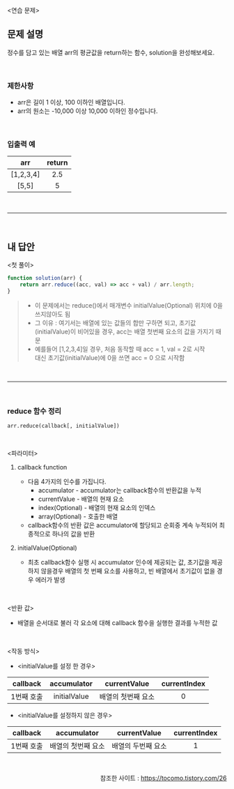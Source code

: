 <연습 문제>

## 문제 설명
정수를 담고 있는 배열 arr의 평균값을 return하는 함수, solution을 완성해보세요.

<br>

### 제한사항
* arr은 길이 1 이상, 100 이하인 배열입니다.
* arr의 원소는 -10,000 이상 10,000 이하인 정수입니다.

<br>

### 입출력 예
|arr|return|
|:---:|:---:|
|[1,2,3,4]|2.5|
|[5,5]|5|

<br>

---

<br>

## 내 답안
<첫 풀이>
```JavaScript
function solution(arr) {
    return arr.reduce((acc, val) => acc + val) / arr.length;
}
```
> * 이 문제에서는 reduce()에서 매개변수 initialValue(Optional) 위치에 0을 쓰지않아도 됨
> * 그 이유 : 여기서는 배열에 있는 값들의 합만 구하면 되고, 초기값(initialValue)이 비어있을 경우, acc는 배열 첫번째 요소의 값을 가지기 때문
> * 예를들어 [1,2,3,4]일 경우, 처음 동작할 때 acc = 1, val = 2로 시작   
> 대신 초기값(initialValue)에 0을 쓰면 acc = 0 으로 시작함

<br>

---

<br>

### reduce 함수 정리
`arr.reduce(callback[, initialValue])`

<br>

<파라미터>
1. callback function
    * 다음 4가지의 인수를 가집니다.
        * accumulator - accumulator는 callback함수의 반환값을 누적
        * currentValue - 배열의 현재 요소
        * index(Optional) - 배열의 현재 요소의 인덱스
        * array(Optional) - 호출한 배열
    * callback함수의 반환 값은 accumulator에 할당되고 순회중 계속 누적되어 최종적으로 하나의 값을 반환

2. initialValue(Optional)
    * 최초 callback함수 실행 시 accumulator 인수에 제공되는 값, 초기값을 제공하지 않을경우 배열의 첫 번째 요소를 사용하고, 빈 배열에서 초기값이 없을 경우 에러가 발생

<br>

<반환 값>
* 배열을 순서대로 불러 각 요소에 대해 callback 함수을 실행한 결과를 누적한 값

<br>

<작동 방식>
* <initialValue를 설정 한 경우>   

|callback|accumulator|currentValue|currentIndex|   
|:---:|:---:|:---:|:---:|   
|1번째 호출|initialValue|배열의 첫번째 요소|0|

* <initialValue를 설정하지 않은 경우>     

|callback|accumulator|currentValue|currentIndex|   
|:---:|:---:|:---:|:---:|   
|1번째 호출|배열의 첫번째 요소|배열의 두번째 요소|1|

<br>
<div style="text-align:right">

참조한 사이트 : https://tocomo.tistory.com/26

</div>
